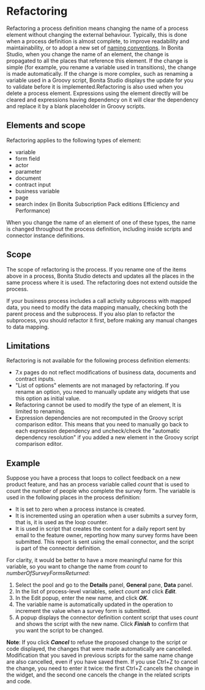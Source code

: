 # Refactoring

Refactoring a process definition means changing the name of a process element without changing the external behaviour. Typically, this is done when a process definition is almost complete, to improve readability and maintainability, or to adopt a new set of [naming conventions](naming-conventions.md). In Bonita Studio, when you change the name of an element, the change is propagated to all the places that reference this element. If the change is simple (for example, you rename a variable used in transitions), the change is made automatically. If the change is more complex, such as renaming a variable used in a Groovy script, Bonita Studio displays the update for you to validate before it is implemented.Refactoring is also used when you delete a process element. Expressions using the element directly will be cleared and expressions having dependency on it will clear the dependency and replace it by a blank placeholder in Groovy scripts.

## Elements and scope

Refactoring applies to the following types of element:

* variable
* form field
* actor
* parameter
* document
* contract input
* business variable
* page
* search index (in Bonita Subscription Pack editions Efficiency and Performance)

When you change the name of an element of one of these types, the name is changed throughout the process definition, including inside scripts and connector instance definitions.

## Scope

The scope of refactoring is the process. If you rename one of the items above in a process, Bonita Studio detects and updates all the places in the same process where it is used. The refactoring does not extend outside the process.

If your business process includes a call activity subprocess with mapped data, you need to modify the data mapping manually, checking both the parent process and the subprocess. If you also plan to refactor the subprocess, you should refactor it first, before making any manual changes to data mapping. 

## Limitations

Refactoring is not available for the following process definition elements:

* 7.x pages do not reflect modifications of business data, documents and contract inputs.
* "List of options" elements are not managed by refactoring. If you rename an option, you need to manually update any widgets that use this option as initial value.
* Refactoring cannot be used to modify the type of an element, It is limited to renaming.
* Expression dependencies are not recomputed in the Groovy script comparison editor. This means that you need to manually go back to each expression dependency and uncheck/check the "automatic dependency resolution" if you added a new element in the Groovy script comparison editor.

## Example

Suppose you have a process that loops to collect feedback on a new product feature, and has an process variable called _count_ that is used to count the number of people who complete the survey form. The variable is used in the following places in the process definition:

* It is set to zero when a process instance is created.
* It is incremented using an operation when a user submits a survey form, that is, it is used as the loop counter.
* It is used in script that creates the content for a daily report sent by email to the feature owner, reporting how many survey forms have been submitted. This report is sent using the email connector, and the script is part of the connector definition.

For clarity, it would be better to have a more meaningful name for this variable, so you want to change the name from _count_ to _numberOfSurveyFormsReturned_:

1. Select the pool and go to the **Details** panel, **General** pane, **Data** panel.
2. In the list of process-level variables, select _count_ and click **_Edit_**.
3. In the Edit popup, enter the new name, and click **_OK_**.
4. The variable name is automatically updated in the operation to increment the value when a survey form is submitted.
5. A popup displays the connector definition content script that uses _count_ and shows the script with the new name. Click **_Finish_** to confirm that you want the script to be changed.

**Note**: If you click **_Cancel_** to refuse the proposed change to the script or code displayed, the changes that were made automatically are cancelled. Modification that you saved in previous scripts for the same name change are also cancelled, even if you have saved them. If you use Ctrl+Z to cancel the change, you need to enter it twice: the first Ctrl+Z cancels the change in the widget, and the second one cancels the change in the related scripts and code.

